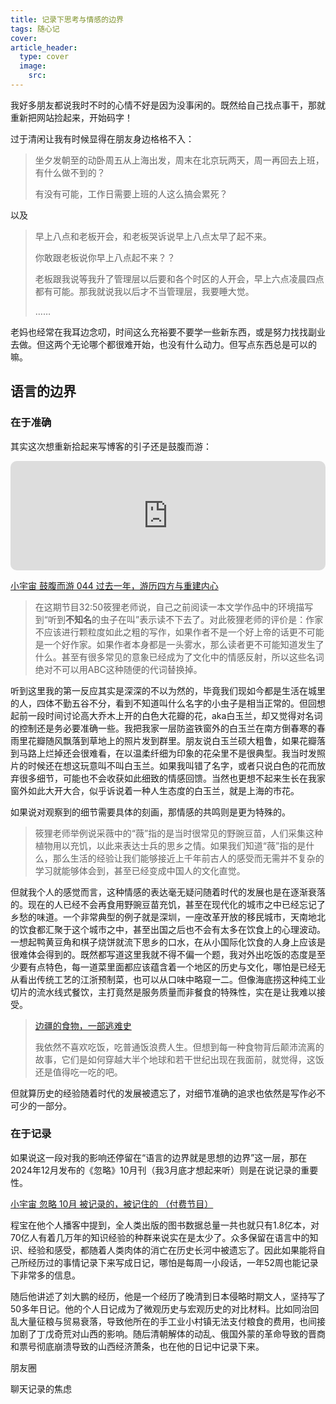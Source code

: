 ```yaml
---
title: 记录下思考与情感的边界
tags: 随心记
cover: 
article_header:
  type: cover
  image: 
    src: 
---
```


我好多朋友都说我时不时的心情不好是因为没事闲的。既然给自己找点事干，那就重新把网站捡起来，开始码字！

<!--more-->

过于清闲让我有时候显得在朋友身边格格不入：

> 坐夕发朝至的动卧周五从上海出发，周末在北京玩两天，周一再回去上班，有什么做不到的？
>
> 有没有可能，工作日需要上班的人这么搞会累死？

以及

> 早上八点和老板开会，和老板哭诉说早上八点太早了起不来。
>
> 你敢跟老板说你早上八点起不来？？
>
> 老板跟我说等我升了管理层以后要和各个时区的人开会，早上六点凌晨四点都有可能。那我就说我以后才不当管理层，我要睡大觉。
>
> ……

老妈也经常在我耳边念叨，时间这么充裕要不要学一些新东西，或是努力找找副业去做。但这两个无论哪个都很难开始，也没有什么动力。但写点东西总是可以的嘛。

## 语言的边界

### 在于准确

其实这次想重新拾起来写博客的引子还是鼓腹而游：

<iframe allow="autoplay *; encrypted-media *; fullscreen *; clipboard-write" frameborder="0" height="175" style="width:100%;max-width:660px;overflow:hidden;border-radius:10px;" sandbox="allow-forms allow-popups allow-same-origin allow-scripts allow-storage-access-by-user-activation allow-top-navigation-by-user-activation" src="https://embed.podcasts.apple.com/cn/podcast/044-%E8%BF%87%E5%8E%BB%E4%B8%80%E5%B9%B4-%E6%B8%B8%E5%8E%86%E5%9B%9B%E6%96%B9%E4%B8%8E%E9%87%8D%E5%BB%BA%E5%86%85%E5%BF%83/id1525513899?i=1000685489891"></iframe>

[小宇宙 鼓腹而游 044 过去一年，游历四方与重建内心](https://www.xiaoyuzhoufm.com/episode/6795ead47a72f90b102f240a)

> 在这期节目32:50筱狸老师说，自己之前阅读一本文学作品中的环境描写到“听到**不知名**的虫子在叫”表示读不下去了。对此筱狸老师的评价是：作家不应该进行颗粒度如此之粗的写作，如果作者不是一个好上帝的话更不可能是一个好作家。如果作者本身都是一头雾水，那么读者更不可能知道发生了什么。甚至有很多常见的意象已经成为了文化中的情感反射，所以这些名词绝对不可以用ABC这种随便的代词替换掉。

听到这里我的第一反应其实是深深的不以为然的，毕竟我们现如今都是生活在城里的人，四体不勤五谷不分，看到不知道叫什么名字的小虫子是相当正常的。但回想起前一段时间讨论高大乔木上开的白色大花瓣的花，aka白玉兰，却又觉得对名词的控制还是务必要准确一些。我把我家一层防盗铁窗外的白玉兰在南方倒春寒的春雨里花瓣随风飘落到草地上的照片发到群里。朋友说白玉兰硕大粗鲁，如果花瓣落到马路上烂掉还会很难看，在以温柔纤细为印象的花朵里不是很典型。我当时发照片的时候还在想这玩意叫不叫白玉兰。如果我叫错了名字，或者只说白色的花而放弃很多细节，可能也不会收获如此细致的情感回馈。当然也更想不起来生长在我家窗外如此大开大合，似乎诉说着一种人生态度的白玉兰，就是上海的市花。

如果说对观察到的细节需要具体的刻画，那情感的共鸣则是更为特殊的。

> 筱狸老师举例说采薇中的“薇”指的是当时很常见的野豌豆苗，人们采集这种植物用以充饥，以此来表达士兵的思乡之情。如果我们知道“薇”指的是什么，那么生活的经验让我们能够接近上千年前古人的感受而无需并不复杂的学习就能够体会到，甚至已经变成中国人的文化直觉。

但就我个人的感觉而言，这种情感的表达毫无疑问随着时代的发展也是在逐渐衰落的。现在的人已经不会再食用野豌豆苗充饥，甚至在现代化的城市之中已经忘记了乡愁的味道。一个非常典型的例子就是深圳，一座改革开放的移民城市，天南地北的饮食都汇聚于这个城市之中，甚至出国之后也不会有太多在饮食上的心理波动。一想起鸭黄豆角和棋子烧饼就流下思乡的口水，在从小国际化饮食的人身上应该是很难体会得到的。既然都写道这里我就不得不偏一个题，我对外出吃饭的态度是至少要有点特色，每一道菜里面都应该蕴含着一个地区的历史与文化，哪怕是已经无从看出传统工艺的江浙预制菜，也可以从口味中略窥一二。但像海底捞这种纯工业切片的流水线式餐饮，主打竟然是服务质量而非餐食的特殊性，实在是让我难以接受。

> [边疆的食物，一部逃难史](https://m.weibo.cn/status/5107129400950843)
>
> 我依然不喜欢吃饭，吃普通饭浪费人生。但想到每一种食物背后颠沛流离的故事，它们是如何穿越大半个地球和若干世纪出现在我面前，就觉得，这饭还是值得吃一吃的吧。

但就算历史的经验随着时代的发展被遗忘了，对细节准确的追求也依然是写作必不可少的一部分。

### 在于记录

如果说这一段对我的影响还停留在“语言的边界就是思想的边界”这一层，那在2024年12月发布的《忽略》10月刊（我3月底才想起来听）则是在说记录的重要性。

[小宇宙 忽略 10月 被记录的，被记住的 （付费节目）](https://www.xiaoyuzhoufm.com/episode/675c08a37d8426f692d9e78c)

程宝在他个人播客中提到，全人类出版的图书数据总量一共也就只有1.8亿本，对70亿人有着几万年的知识经验的种群来说实在是太少了。众多保留在语言中的知识、经验和感受，都随着人类肉体的消亡在历史长河中被遗忘了。因此如果能将自己所经历过的事情记录下来写成日记，哪怕是每周一小段话，一年52周也能记录下非常多的信息。

随后他讲述了刘大鹏的经历，他是一个经历了晚清到日本侵略时期文人，坚持写了50多年日记。他的个人日记成为了微观历史与宏观历史的对比材料。比如同治回乱大量征粮与贸易衰落，导致他所在的手工业小村镇无法支付粮食的费用，也间接加剧了丁戊奇荒对山西的影响。随后清朝解体的动乱、俄国外蒙的革命导致的晋商和票号彻底崩溃导致的山西经济萧条，也在他的日记中记录下来。

朋友圈

聊天记录的焦虑



